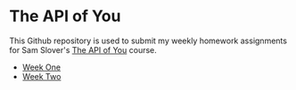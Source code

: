 # The API of You

This Github repository is used to submit my weekly homework assignments for Sam Slover's [The API of You](https://github.com/sslover/api-of-you) course.

- [Week One](https://daniwhkim.github.io/dataOfYou/weekOne/)
- [Week Two](https://daniwhkim.github.io/dataOfYou/weekTwo/)

